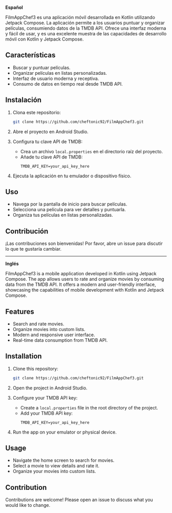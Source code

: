 **Español**

FilmAppChef3 es una aplicación móvil desarrollada en Kotlin utilizando Jetpack Compose. La aplicación permite a los usuarios puntuar y organizar películas, consumiendo datos de la TMDB API. Ofrece una interfaz moderna y fácil de usar, y es una excelente muestra de las capacidades de desarrollo móvil con Kotlin y Jetpack Compose.

## Características

- Buscar y puntuar películas.
- Organizar películas en listas personalizadas.
- Interfaz de usuario moderna y receptiva.
- Consumo de datos en tiempo real desde TMDB API.

## Instalación

1. Clona este repositorio:
    ```bash
    git clone https://github.com/cheftonic92/FilmAppChef3.git
    ```

2. Abre el proyecto en Android Studio.

3. Configura tu clave API de TMDB:
    - Crea un archivo `local.properties` en el directorio raíz del proyecto.
    - Añade tu clave API de TMDB:
        ```
        TMDB_API_KEY=your_api_key_here
        ```

4. Ejecuta la aplicación en tu emulador o dispositivo físico.

## Uso

- Navega por la pantalla de inicio para buscar películas.
- Selecciona una película para ver detalles y puntuarla.
- Organiza tus películas en listas personalizadas.

## Contribución

¡Las contribuciones son bienvenidas! Por favor, abre un issue para discutir lo que te gustaría cambiar.

---

**Inglés**

FilmAppChef3 is a mobile application developed in Kotlin using Jetpack Compose. The app allows users to rate and organize movies by consuming data from the TMDB API. It offers a modern and user-friendly interface, showcasing the capabilities of mobile development with Kotlin and Jetpack Compose.

## Features

- Search and rate movies.
- Organize movies into custom lists.
- Modern and responsive user interface.
- Real-time data consumption from TMDB API.

## Installation

1. Clone this repository:
    ```bash
    git clone https://github.com/cheftonic92/FilmAppChef3.git
    ```

2. Open the project in Android Studio.

3. Configure your TMDB API key:
    - Create a `local.properties` file in the root directory of the project.
    - Add your TMDB API key:
        ```
        TMDB_API_KEY=your_api_key_here
        ```

4. Run the app on your emulator or physical device.

## Usage

- Navigate the home screen to search for movies.
- Select a movie to view details and rate it.
- Organize your movies into custom lists.

## Contribution

Contributions are welcome! Please open an issue to discuss what you would like to change.
